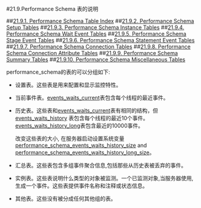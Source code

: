 #21.9.Performance Schema 表的说明

##[21.9.1. Performance Schema Table Index](./21.09.01_Performance_Schema_Table_Index.md)
##[21.9.2. Performance Schema Setup Tables](./21.09.02_Performance_Schema_Setup_Tables.md)
##[21.9.3. Performance Schema Instance Tables](./21.09.03_Performance_Schema_Instance_Tables.md)
##[21.9.4. Performance Schema Wait Event Tables](./21.09.04_Performance_Schema_Wait_Event_Tables.md)
##[21.9.5. Performance Schema Stage Event Tables](./21.09.05_Performance_Schema_Stage_Event_Tables.md)
##[21.9.6. Performance Schema Statement Event Tables](./21.09.06_Performance_Schema_Statement_Event_Tables.md)
##[21.9.7. Performance Schema Connection Tables](./21.09.07_Performance_Schema_Connection_Tables.md)
##[21.9.8. Performance Schema Connection Attribute Tables](./21.09.08_Performance_Schema_Connection_Attribute_Tables.md)
##[21.9.9. Performance Schema Summary Tables](./21.09.09_Performance_Schema_Summary_Tables.md)
##[21.9.10. Performance Schema Miscellaneous Tables](./21.09.10_Performance_Schema_Miscellaneous_Tables.md)

performance_schema的表的可以分组如下:



- 设置表。这些表是用来配置和显示监控特性。
- 当前事件表。[events_waits_current](./21.09.04_Performance_Schema_Wait_Event_Tables.md#21.9.4.1)表包含每个线程的最近事件。
- 历史表。这些表和[events\_waits\_current](./21.09.04_Performance_Schema_Wait_Event_Tables.md#21.9.4.1)表有相同的结构，但[events_waits_history](./21.09.04_Performance_Schema_Wait_Event_Tables.md#21.9.4.2) 表包含每个线程的最近10个事件。[events_waits_history_long](./21.09.04_Performance_Schema_Wait_Event_Tables.md#21.9.4.3)表包含最近的10000事件。

    改变这些表的大小, 在服务器启动设置系统变量[performance_schema_events_waits_history_size](./21.12.00_Performance_Schema_System_Variables.md) and [performance_schema_events_waits_history_long_size](./21.12.00_Performance_Schema_System_Variables.md)。

- 汇总表。这些表包含多组事件聚合信息,包括那些从历史表被丢弃的事件。
- 实例表。这些表说明什么类型的对象被监测。一个已监测对象,当服务器使用,生成一个事件。这些表提供事件名称和注释或状态信息。
- 其他表。这些没有被分成任何其他组的表。
